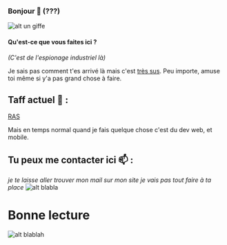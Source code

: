 ### Bonjour 👋 (???)

![alt un giffe](https://media.giphy.com/media/uHox9Jm5TyTPa/giphy.gif "Title")

#### Qu'est-ce que vous faites ici ?
*(C'est de l'espionage industriel là)*

Je sais pas comment t'es arrivé là mais c'est [très sus](https://www.youtube.com/watch?v=grd-K33tOSM'). Peu importe, amuse toi même si y'a pas grand chose à faire.








## Taff actuel 🔭 :

[RAS](https://www.larousse.fr/dictionnaires/francais/R_A_S_/66553)

Mais en temps normal quand je fais quelque chose c'est du dev web, et mobile. 

## Tu peux me contacter ici 📫 :
*je te laisse aller trouver mon mail sur mon site je vais pas tout faire à ta place*
![alt blabla](https://media.giphy.com/media/4PT6v3PQKG6Yg/giphy.gif)


# Bonne lecture 
![alt blablah](https://media.giphy.com/media/y0yGfn4JsQCGY/giphy.gif)

